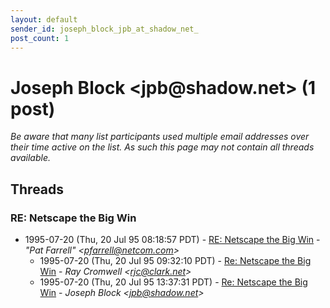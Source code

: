 ```yaml
---
layout: default
sender_id: joseph_block_jpb_at_shadow_net_
post_count: 1
---
```


# Joseph Block <jpb<span>@</span>shadow.net> (1 post)

_Be aware that many list participants used multiple email addresses over their time active on the list. As such this page may not contain all threads available._

## Threads

### RE: Netscape the Big Win
+ 1995-07-20 (Thu, 20 Jul 95 08:18:57 PDT) - [RE: Netscape the Big Win](/archive/1995/07/4c8d80a75e6cbca279d317bf619579c85e376fbcfb2d5e2ad14381fcb2eaf69e) - _"Pat Farrell" \<pfarrell@netcom.com\>_
  + 1995-07-20 (Thu, 20 Jul 95 09:32:10 PDT) - [Re: Netscape the Big Win](/archive/1995/07/a0490282c837e83147ebc9c778eafe582332e69725b5b4ff8e561095d49e4a68) - _Ray Cromwell \<rjc@clark.net\>_
  + 1995-07-20 (Thu, 20 Jul 95 13:37:31 PDT) - [Re: Netscape the Big Win](/archive/1995/07/43c3c69a72de80f87cd58c6ea5ce3f0222789830d9e5ce48d7190d3a0a0af072) - _Joseph Block \<jpb@shadow.net\>_


